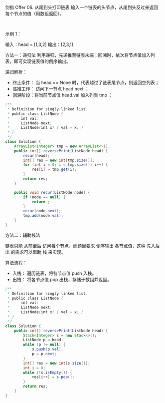 剑指 Offer 06. 从尾到头打印链表
输入一个链表的头节点，从尾到头反过来返回每个节点的值（用数组返回）。

 

示例 1：

输入：head = [1,3,2]
输出：[2,3,1]

方法一：递归法
利用递归，先递推至链表末端；回溯时，依次将节点值加入列表，即可实现链表值的倒序输出。

递归解析：
* 终止条件： 当 head == None 时，代表越过了链表尾节点，则返回空列表；
* 递推工作： 访问下一节点 head.next ；
* 回溯阶段：将当前节点值 head.val 加入列表 tmp ；
```java
/**
 * Definition for singly-linked list.
 * public class ListNode {
 *     int val;
 *     ListNode next;
 *     ListNode(int x) { val = x; }
 * }
 */
class Solution {
    ArrayList<Integer> tmp = new ArrayList<>();
    public int[] reversePrint(ListNode head) {
        recur(head);
        int[] res = new int[tmp.size()];
        for (int i = 0; i < tmp.size(); i++) {
            res[i] = tmp.get(i);
        }
        return res;
    }

    public void recur(ListNode node) {
        if (node == null) {
            return ;
        }
        recur(node.next);
        tmp.add(node.val);
    }
}
```

方法二：辅助栈法

链表只能 从前至后 访问每个节点，而题目要求 倒序输出 各节点值，这种 先入后出 的需求可以借助 栈 来实现。

算法流程：<br>
* 入栈： 遍历链表，将各节点值 push 入栈。
* 出栈： 将各节点值 pop 出栈，存储于数组并返回。
```java
/**
 * Definition for singly-linked list.
 * public class ListNode {
 *     int val;
 *     ListNode next;
 *     ListNode(int x) { val = x; }
 * }
 */
class Solution {
    public int[] reversePrint(ListNode head) {
        Stack<Integer> s = new Stack<>();
        ListNode p = head;
        while (p != null) {
            s.push(p.val);
            p = p.next;
        }
        int[] res = new int[s.size()];
        int i = 0;
        while (!s.isEmpty()) {
            res[i++] = s.pop();
        }
        return res;
    }
}
```